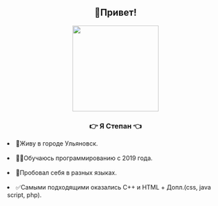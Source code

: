 
<h2 align="center">&#129306;Привет! </h2>

<p align="center"><img src="https://overclockers.ru/st/legacy/blog/391519/198057_O.png" height="200px"></p>

<h3 align="center">&#128073;<b> Я Cтепан </b>&#128072;</h3>

<li>&#127970;Живу в городе Ульяновск.</li><br>
<li>&#128104;&#8205;&#128187;Обучаюсь программированию с 2019 года.</li><br>
<li>&#128172;Пробовал себя в разных языках.</li><br>
<li>&#9989;Самыми подходящими оказались С++ и HTML + Допл.(css, java script, php).</li><br>


